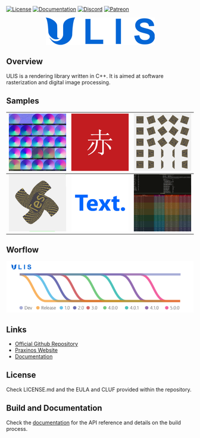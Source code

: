 [![License](https://img.shields.io/badge/License-Check_EULA-black)](#)
[![Documentation](https://img.shields.io/badge/Documentation-Visit-yellow)](https://praxinos.coop/Documentation/ULIS/Developer/version/dev/html/)
[![Discord](https://img.shields.io/discord/639891086369882112?label=Discord&style=flat&logo=Discord&logoColor=whitesmoke&color=mediumslateblue)](https://discordapp.com/invite/gEd6pj7)
[![Patreon](https://img.shields.io/badge/Patreon-Donate-tomato.svg?style=flat&logo=Patreon)](https://www.patreon.com/praxinos)

<p align="center">
    <img src="meta/image/logo/github.png">
</p>

## Overview
ULIS is a rendering library written in C++. It is aimed at software rasterization and digital image processing.

## Samples
![](meta/image/sample/BlendNormals.png) | ![](meta/image/sample/Unicode.png)    | ![](meta/image/sample/Transforms.png)
---- | ---- | ----
![](meta/image/sample/BezierDeform.png) | ![](meta/image/sample/Text.png) | ![](meta/image/sample/Benchmark.png)

## Worflow
<p align="center">
    <img src="meta/git/workflow.png">
</p>

## Links
- [Official Github Repository](https://github.com/Praxinos/ULIS)  
- [Praxinos Website](https://praxinos.coop/)  
- [Documentation](https://praxinos.coop/Documentation/ULIS/Developer/version/dev/html/)

## License
Check LICENSE.md and the EULA and CLUF provided within the repository.

## Build and Documentation
Check the [documentation](https://praxinos.coop/Documentation/ULIS/Developer/version/dev/html/) for the API reference and details on the build process.  
